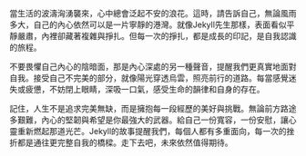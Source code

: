 當生活的波濤洶湧襲來，心中總會泛起不安的浪花。這時，請告訴自己，無論風雨多大，自己的內心依然可以是一片寧靜的港灣。就像Jekyll先生那樣，表面看似平靜嚴肅，內裡卻藏著複雜與掙扎。但每一次的掙扎，都是成長的印記，是自我認識的旅程。

不要畏懼自己內心的陰暗面，那是內心深處的另一種聲音，提醒我們更真實地面對自我。接受自己不完美的部分，就像陽光穿透烏雲，照亮前行的道路。每當感覺迷失或疲憊，不妨閉上眼睛，深吸一口氣，感受生命的韻律和自身的存在。

記住，人生不是追求完美無缺，而是擁抱每一段經歷的美好與挑戰。無論前方路途多艱難，內心的堅韌與希望是你最強大的武器。給自己一份寬容，一份安慰，讓心靈重新燃起那道光芒。Jekyll的故事提醒我們，每個人都有多重面向，每一次的挫折都是通往更完整自我的橋樑。走下去吧，未來依然值得期待。